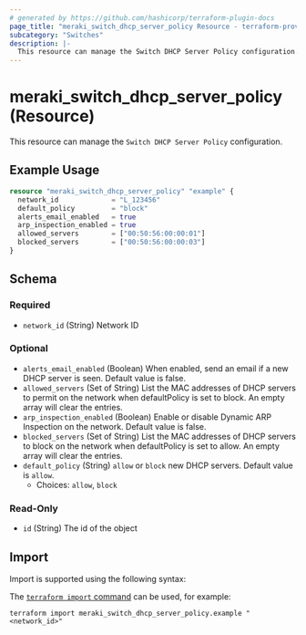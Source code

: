 ```yaml
---
# generated by https://github.com/hashicorp/terraform-plugin-docs
page_title: "meraki_switch_dhcp_server_policy Resource - terraform-provider-meraki"
subcategory: "Switches"
description: |-
  This resource can manage the Switch DHCP Server Policy configuration.
---
```


# meraki_switch_dhcp_server_policy (Resource)

This resource can manage the `Switch DHCP Server Policy` configuration.

## Example Usage

```terraform
resource "meraki_switch_dhcp_server_policy" "example" {
  network_id             = "L_123456"
  default_policy         = "block"
  alerts_email_enabled   = true
  arp_inspection_enabled = true
  allowed_servers        = ["00:50:56:00:00:01"]
  blocked_servers        = ["00:50:56:00:00:03"]
}
```

<!-- schema generated by tfplugindocs -->
## Schema

### Required

- `network_id` (String) Network ID

### Optional

- `alerts_email_enabled` (Boolean) When enabled, send an email if a new DHCP server is seen. Default value is false.
- `allowed_servers` (Set of String) List the MAC addresses of DHCP servers to permit on the network when defaultPolicy is set to block. An empty array will clear the entries.
- `arp_inspection_enabled` (Boolean) Enable or disable Dynamic ARP Inspection on the network. Default value is false.
- `blocked_servers` (Set of String) List the MAC addresses of DHCP servers to block on the network when defaultPolicy is set to allow. An empty array will clear the entries.
- `default_policy` (String) `allow` or `block` new DHCP servers. Default value is `allow`.
  - Choices: `allow`, `block`

### Read-Only

- `id` (String) The id of the object

## Import

Import is supported using the following syntax:

The [`terraform import` command](https://developer.hashicorp.com/terraform/cli/commands/import) can be used, for example:

```shell
terraform import meraki_switch_dhcp_server_policy.example "<network_id>"
```
